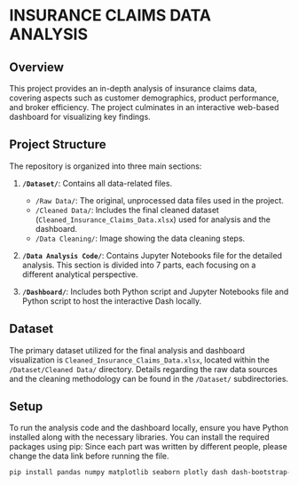 # INSURANCE CLAIMS DATA ANALYSIS
## Overview
This project provides an in-depth analysis of insurance claims data, covering aspects such as customer demographics, product performance, and broker efficiency. The project culminates in an interactive web-based dashboard for visualizing key findings.

## Project Structure
The repository is organized into three main sections:

1.  **`/Dataset/`**: Contains all data-related files.
    * `/Raw Data/`: The original, unprocessed data files used in the project.
    * `/Cleaned Data/`: Includes the final cleaned dataset (`Cleaned_Insurance_Claims_Data.xlsx`) used for analysis and the dashboard.
    * `/Data Cleaning/`: Image showing the data cleaning steps.

2.  **`/Data Analysis Code/`**: Contains Jupyter Notebooks file for the detailed analysis. This section is divided into 7 parts, each focusing on a different analytical perspective.

3.  **`/Dashboard/`**: Includes both Python script and Jupyter Notebooks file and Python script to host the interactive Dash locally.

## Dataset

The primary dataset utilized for the final analysis and dashboard visualization is `Cleaned_Insurance_Claims_Data.xlsx`, located within the `/Dataset/Cleaned Data/` directory. Details regarding the raw data sources and the cleaning methodology can be found in the `/Dataset/` subdirectories.

## Setup
To run the analysis code and the dashboard locally, ensure you have Python installed along with the necessary libraries. You can install the required packages using pip:
Since each part was written by different people, please change the data link before running the file.
```bash
pip install pandas numpy matplotlib seaborn plotly dash dash-bootstrap-components openpyxl

